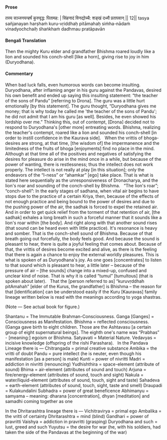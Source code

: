 #### Prose 

तस्य सञ्जनयन्हर्षं कुरुवृद्ध: पितामह: |
सिंहनादं विनद्योच्चै: शङ्खं दध्मौ प्रतापवान् || 12||
tasya sañjanayan harṣhaṁ kuru-vṛiddhaḥ pitāmahaḥ
siṁha-nādaṁ vinadyochchaiḥ śhaṅkhaṁ dadhmau pratāpavān

 #### Bengali Translation 

Then the mighty Kuru elder and grandfather Bhishma roared loudly like a lion and sounded his conch-shell [like a horn], giving rise to joy in him (Duryodhana).

 #### Commentary 

When bad luck falls, even humorous words can become insulting. Duryodhana, after inflaming anger in his guru against the Pandavas, desired his own benefit and ended up saying this insulting statement: “the teacher of the sons of Pandu” [referring to Drona]. The guru was a little hurt emotionally [by this statement]. The guru thought, “Duryodhana gives me money; that is why today he called me 'the teacher of the sons of Pandu'; he did not admit that I am his guru [as well]. Besides, he even showed his lordship over me.” Thinking this, out of contempt, [Drona] decided not to respond to Duryodhana's [other more] entreating words. Bhishma, realizing the teacher's contempt, roared like a lion and sounded his conch-shell [in order to instill confidence in the Kaurava side].
 
When the vrittis of bhoga-desires are strong, at that time, [the wisdom of] the impermanence and the limitedness of the fruits of bhoga [enjoyments] find no place in the mind. Although at that time all of the positives and negatives of satisfying the desires for pleasure do arise in the mind once in a while, but because of the power of wanting, there is restlessness; thus the intellect does not work properly. The intellect is not really at play [in this situation]; only the endeavors of the “I-ness” or “ahamkar” [ego] take place. That is what is stated here sequentially as the unresponsiveness of Dronacharya, and the lion's roar and sounding of the conch-shell by Bhishma.
 
“The lion's roar”; “conch-shell”: In the early stages of sadhana, when vital air begins to have stops due to the practice of a certain Kriya, then, because of the effects of not enough practice and being bound to the power of desires and due to the pushing power of the air, the sadhak is forced to expel the retained air. And in order to get quick relief from the torment of that retention of air, [the sadhak] exhales a long breath in such a forceful manner that it sounds like a lion's roar within [the body]. And right along with that another sound rises (that sound can be heard even with little practice). It's resonance is heavy and somber. That is the conch-shell sound of Bhishma. Because of that breath going out forcefully, the body feels good. And because the sound is pleasant to hear, there is quite a joyful feeling that comes about. Because of that, the vrittis of desires become excited and alive, as there is the feeling that there is again a chance to enjoy the external worldly pleasures. This is what is spoken of as Duryodhana's joy. As one goes [concentrates] to listen to that sound which is pleasant to hear, a little later – because of the pressure of air – [the sounds] change into a mixed-up, confused and unclear kind of noise. That is why it is called “tumul” [tumultous] (that is spoken about later).
 
That the [person referred to as] “kuruvṛddhah pitAmahah” [elder of the Kurus, the grandfather] is Bhishma – the reason for that [identification] can be understood easily if the Kuru [Kauravas] family lineage written below is read with the meanings according to yoga shastras.

(Note — See actual book for figure.)

Shantanu = The Immutable Brahman-Consciousness. Ganga [Ganges] = Consciousness as Manifestation. Bhishma = reflected consciousness. (Ganga gave birth to eight children. Those are the Ashtavasu [a certain group of eight supernatural beings]. The eighth one's name was “Prabhas”  - [meaning:] egoism or Bhishma.  Satyavati = Material Nature. Vedavyas = incisive knowledge (offspring of the rishi Parashara). 
 
In the Pandava Lineage there is — 
Chitrangada = primal creative substance
Ambika = the vritti of doubt
Pandu = pure intellect (he is neuter, even though his manifestation [as a person] is male)
Kunti = power of nivritti
Madri = addiction in nivritti (renouncing)
Yudhishthira = space-element (attribute of sound)
Bhima = air-element (attributes of sound and touch)
Arjuna = fire/energy-element (attributes of sound, touch and sight)
Nakula = water/liquid-element (attributes of sound, touch, sight and taste)
Sahadeva = earth-element (attributes of sound, touch, sight, taste and smell)
Draupadi = Kulakundalini
Subhadra = power of great beneficence
Abhimanyu = samyama – meaning: dharana [concentration], dhyan [meditation] and samadhi coming together as one


In the Dhritarashtra lineage there is — 
Vichitravirya = primal ego
Ambalika = the vritti of certainty
Dhritarashtra = mind (blind)
Gandhari = power of pravritti
Vaishya = addiction in pravritti (grasping)
Duryodhana and such = lust, greed and such
Yuyutsu = the desire for war (he, with his soldiers, had taken the side of the Pandavas at the beginning of the war)

